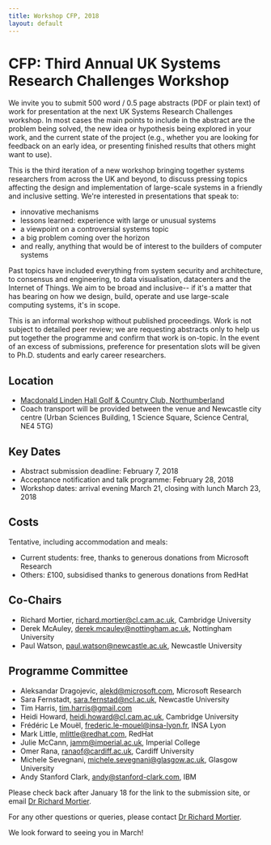 ```yaml
---
title: Workshop CFP, 2018
layout: default
---
```


CFP: Third Annual UK Systems Research Challenges Workshop
=========================================================

We invite you to submit 500 word / 0.5 page abstracts (PDF or plain text) of work for presentation at the next UK Systems Research Challenges workshop. In most cases the main points to include in the abstract are the problem being solved, the new idea or hypothesis being explored in your work, and the current state of the project (e.g., whether you are looking for feedback on an early idea, or presenting finished results that others might want to use).

This is the third iteration of a new workshop bringing together systems researchers from across the UK and beyond, to discuss pressing topics affecting the design and implementation of large-scale systems in a friendly and inclusive setting. We're interested in presentations that speak to:

- innovative mechanisms
- lessons learned: experience with large or unusual systems
- a viewpoint on a controversial systems topic
- a big problem coming over the horizon
- and really, anything that would be of interest to the builders of computer systems

Past topics have included everything from system security and architecture, to consensus and engineering, to data visualisation, datacenters and the Internet of Things. We aim to be broad and inclusive-- if it's a matter that has bearing on how we design, build, operate and use large-scale computing systems, it's in scope.

This is an informal workshop without published proceedings. Work is not subject to detailed peer review; we are requesting abstracts only to help us put together the programme and confirm that work is on-topic. In the event of an excess of submissions, preference for presentation slots will be given to Ph.D. students and early career researchers.

Location
--------
- [Macdonald Linden Hall Golf & Country Club, Northumberland](http://www.macdonaldhotels.co.uk/our-hotels/macdonald-linden-hall-golf-country-club/)
- Coach transport will be provided between the venue and Newcastle city centre
  (Urban Sciences Building, 1 Science Square, Science Central, NE4 5TG)

Key Dates
---------
- Abstract submission deadline: February 7, 2018
- Acceptance notification and talk programme: February 28, 2018
- Workshop dates: arrival evening March 21, closing with lunch March 23, 2018

Costs
-----
Tentative, including accommodation and meals:
- Current students: free, thanks to generous donations from Microsoft Research
- Others: £100, subsidised thanks to generous donations from RedHat

Co-Chairs
---------
- Richard Mortier, <richard.mortier@cl.cam.ac.uk>, Cambridge University
- Derek McAuley, <derek.mcauley@nottingham.ac.uk>, Nottingham University
- Paul Watson, <paul.watson@newcastle.ac.uk>, Newcastle University

Programme Committee
-------------------
- Aleksandar Dragojevic, <alekd@microsoft.com>, Microsoft Research
- Sara Fernstadt, <sara.fernstad@ncl.ac.uk>, Newcastle University
- Tim Harris, <tim.harris@gmail.com>
- Heidi Howard, <heidi.howard@cl.cam.ac.uk>, Cambridge University
- Frédéric Le Mouël, <frederic.le-mouel@insa-lyon.fr>, INSA Lyon
- Mark Little, <mlittle@redhat.com>, RedHat
- Julie McCann, <jamm@imperial.ac.uk>, Imperial College
- Omer Rana, <ranaof@cardiff.ac.uk>, Cardiff University
- Michele Sevegnani, <michele.sevegnani@glasgow.ac.uk>,  Glasgow University
- Andy Stanford Clark, <andy@stanford-clark.com>, IBM

Please check back after January 18 for the link to the submission site, or email
[Dr Richard Mortier](mailto:richard.mortier@cl.cam.ac.uk).

For any other questions or queries, please contact [Dr Richard Mortier](mailto:richard.mortier@cl.cam.ac.uk).

We look forward to seeing you in March!
